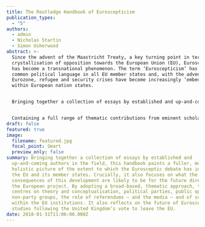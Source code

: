 ```yaml
---
title: The Routledge Handbook of Euroscepticism
publication_types:
  - "5"
authors:
  - admin
  - Nicholas Startin
  - Simon Usherwood
abstract: >-
  Since the advent of the Maastricht Treaty, a key turning point in terms of the
  crystallisation of opposition towards the European Union (EU), Euroscepticism
  has become a transnational phenomenon. The term ‘Euroscepticism’ has become
  common political language in all EU member states and, with the advent of the
  Eurozone, refugee and security crises have become increasingly ‘embedded’
  within European nation states.


  Bringing together a collection of essays by established and up-and-coming authors in the field, this handbook paints a fuller, more holistic picture of the extent to which the Eurosceptic debate has influenced the EU and its member states. Crucially, it also focuses on what the consequences of this development are likely to be for the future direction of the European project. By adopting a broad-based, thematic approach, the volume centres on theory and conceptualisation, political parties, public opinion, non-party groups, the role of referendums – and the media – and of scepticism within the EU institutions. It also reflects on the future of Euroscepticism studies following the United Kingdom’s vote to leave the EU.


  Containing a full range of thematic contributions from eminent scholars in the field, The Routledge Handbook of Euroscepticism is a definitive frame of reference for academics, practitioners and those with an interest in the debate about the EU, and more broadly for students of European Studies, EU and European Politics.
draft: false
featured: true
image:
  filename: featured.jpg
  focal_point: Smart
  preview_only: false
summary: Bringing together a collection of essays by established and
  up-and-coming authors in the field, this handbook paints a fuller, more
  holistic picture of the extent to which the Eurosceptic debate has influenced
  the EU and its member states. Crucially, it also focuses on what the
  consequences of this development are likely to be for the future direction of
  the European project. By adopting a broad-based, thematic approach, the volume
  centres on theory and conceptualisation, political parties, public opinion,
  non-party groups, the role of referendums – and the media – and of scepticism
  within the EU institutions. It also reflects on the future of Euroscepticism
  studies following the United Kingdom’s vote to leave the EU.
date: 2018-01-31T11:06:00.000Z
---
```

